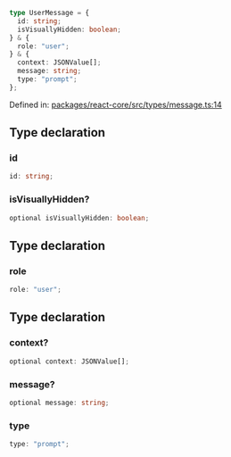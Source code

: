 ```ts
type UserMessage = {
  id: string;
  isVisuallyHidden: boolean;
} & {
  role: "user";
} & {
  context: JSONValue[];
  message: string;
  type: "prompt";
};
```

Defined in: [packages/react-core/src/types/message.ts:14](https://github.com/thesysdev/crayon/blob/cbecbe8e16fae54d735cb8e1fe31b72f51300d52/js/packages/react-core/src/types/message.ts#L14)

## Type declaration

### id

```ts
id: string;
```

### isVisuallyHidden?

```ts
optional isVisuallyHidden: boolean;
```

## Type declaration

### role

```ts
role: "user";
```

## Type declaration

### context?

```ts
optional context: JSONValue[];
```

### message?

```ts
optional message: string;
```

### type

```ts
type: "prompt";
```
